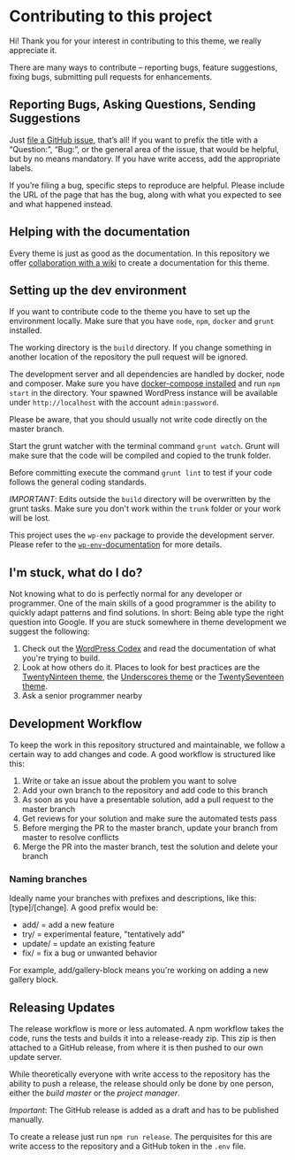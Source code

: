 # Contributing to this project

Hi! Thank you for your interest in contributing to this theme, we really appreciate it.

There are many ways to contribute – reporting bugs, feature suggestions, fixing bugs, submitting pull requests for enhancements.

## Reporting Bugs, Asking Questions, Sending Suggestions

Just [file a GitHub issue](./issues/new), that’s all! If you want to prefix the title with a “Question:”, “Bug:”, or the general area of the issue, that would be helpful, but by no means mandatory. If you have write access, add the appropriate labels.

If you’re filing a bug, specific steps to reproduce are helpful. Please include the URL of the page that has the bug, along with what you expected to see and what happened instead.

## Helping with the documentation

Every theme is just as good as the documentation. In this repository we offer [collaboration with a wiki](./wiki) to create a documentation for this theme.

## Setting up the dev environment

If you want to contribute code to the theme you have to set up the environment locally. Make sure that you have `node`, `npm`, `docker` and `grunt` installed.

The working directory is the `build` directory. If you change something in another location of the repository the pull request  will be ignored.

The development server and all dependencies are handled by docker, node and composer. Make sure you have [docker-compose installed](https://docs.docker.com/compose/install/) and run `npm start` in the directory. Your spawned WordPress instance will be available under `http://localhost` with the account `admin:password`.

Please be aware, that you should usually not write code directly on the master branch.

Start the grunt watcher with the terminal command `grunt watch`. Grunt will make sure that the code will be compiled and copied to the trunk folder.

Before committing execute the command `grunt lint` to test if your code follows the general coding standards.

*IMPORTANT*: Edits outside the `build` directory will be overwritten by the grunt tasks. Make sure you don't work within the `trunk` folder or your work will be lost.

This project uses the `wp-env` package to provide the development server. Please refer to the [`wp-env`-documentation](https://github.com/WordPress/gutenberg/tree/master/packages/env) for more details.

## I'm stuck, what do I do?

Not knowing what to do is perfectly normal for any developer or programmer. One of the main skills of a good programmer is the ability to quickly adapt patterns and find solutions. In short: Being able type the right question into Google. If you are stuck somewhere in theme development we suggest the following:

1. Check out the [WordPress Codex](https://codex.wordpress.org) and read the documentation of what you're trying to build.
2. Look at how others do it. Places to look for best practices are the [TwentyNinteen theme](https://github.com/WordPress/twentynineteen), the [Underscores theme](https://github.com/automattic/_s) or the [TwentySeventeen theme](https://github.com/WordPress/twentyseventeen).
3. Ask a senior programmer nearby

## Development Workflow

To keep the work in this repository structured and maintainable, we follow a certain way to add changes and code. A good workflow is structured like this:

1. Write or take an issue about the problem you want to solve
2. Add your own branch to the repository and add code to this branch
3. As soon as you have a presentable solution, add a pull request to the master branch
4. Get reviews for your solution and make sure the automated tests pass
5. Before merging the PR to the master branch, update your branch from master to resolve conflicts
6. Merge the PR into the master branch, test the solution and delete your branch

### Naming branches

Ideally name your branches with prefixes and descriptions, like this: [type]/[change]. A good prefix would be:

* add/ = add a new feature
* try/ = experimental feature, "tentatively add"
* update/ = update an existing feature
* fix/ = fix a bug or unwanted behavior

For example, add/gallery-block means you're working on adding a new gallery block.

## Releasing Updates

The release workflow is more or less automated. A npm workflow takes the code, runs the tests and builds it into a release-ready zip. This zip is then attached to a GitHub release, from where it is then pushed to our own update server.

While theoretically everyone with write access to the repository has the ability to push a release, the release should only be done by one person, either the *build master* or the *project manager*.

*Important*: The GitHub release is added as a draft and has to be published manually.

To create a release just run `npm run release`. The perquisites for this are write access to the repository and a GitHub token in the `.env` file.
